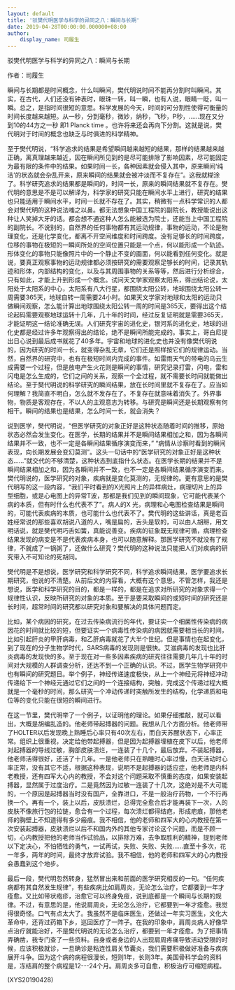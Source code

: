 ```yaml
---
layout: default
title: '驳樊代明医学与科学的异同之八：瞬间与长期'
date: 2019-04-28T00:00:00.000000+08:00
author:
    display_name: 司履生
---
```


驳樊代明医学与科学的异同之八：瞬间与长期

作者：司履生

瞬间与长期都是时间概念，什么叫瞬间，樊代明说时间不能再分割时叫瞬间。其实，在古代，人们还没有钟表时，眼珠一转，叫一瞬，也有人说，眼睛一眨，叫一瞬。总之，是指时间很短的意思。科学发展的今天，时间的可分割性使得可衡量的时间长度越来越短。从一秒，分到毫秒，微妙，纳秒，飞秒，P秒，……现在又分到10的44方之一秒 即1 Planck time 。也许将来还会再向下分割。这就是说，樊代明对于时间的概念也缺乏与时俱进的科学精神。

至于樊代明说，“科学追求的结果是希望瞬间越来越短的结果，那样的结果越来越正确，离真理越来越近，因在瞬间所见到的是尽可能排除了影响因素，尽可能固定为最有限的条件中的结果。如果时间一长，各种因素就会侵入其中，原来瞬间‘纯洁’的状态就会杂乱开来，原来瞬间的结果就会被冲淡而不复存在”。这我就糊涂了。科学研究追求的结果都是瞬间的，时间一长，原来的瞬间结果就不复存在。樊代明的意思是不是可以解译为，科学家的研究只能在瞬间水平上进行，研究的结果也只能适用于瞬间水平，时间一长就不存在了。其实，稍微有一点科学常识的人都会对樊代明的这种说法嗤之以鼻。都无法想象中国工程院的副院长，教授能说出这种让人笑掉大牙的话。都会想不通这种人怎么能被选为院士，还能当上中国工程院的副院长。不说别的，自然界的任何事物都有其运动规律，事物的运动，不论是物理变化，还是化学变化，都离不开空间维度和时间跨度。没有足够长的时间跨度，位移的事物在极短的一瞬间所处的空间位置只能是一个点，何以能形成一个轨迹。形体变化的事物只能像照片中的一个静止不变的画面，何以能看到任何变化。就是说，要真正观察事物的运动规律都必须按研究的需要观察足够长的时间，记录其轨迹和形体，内部结构的变化，以及与其周围事物的关系等等，然后进行分析综合，只有如此，才能上升到形成一个概念。试问天文学家观察太阳系，得出结论说，太阳处于太阳系的中心，太阳系有八大行星，都围绕太阳公转，地球围绕太阳公转一周需要365天，地球自转一周需要24小时。如果天文学家对地球和太阳的运动只做瞬间观察，怎么能计算出地球围绕太阳公转一周的时间是365天，要得出这个结论起码需要观察地球运转十几年，几十年的时间，经过反复证明就是需要365天，才能证明这一结论准确无误。人们研究宇宙的进化史，银河系的进化史，地球的进化史都是经过许多年观察得出的结论，绝不是瞬间所能完成的。事实上，哥白尼提出日心说到最后成书就花了40多年。宇宙和地球的进化史也并没有像樊代明说的，因为研究的时间一长，就变得杂乱无章，它们还是照样按它们的规律运动。当然，自然界的研究中，也有在极短时间内完成的事件。如雷雨天气的带电的乌云生成需要一个过程，但是放电产生火花则是瞬间的事情，研究记录打雷，闪电，雷和闪电是怎么生成的，它们之间的关系，观察一个全过程，就不需要长时间就能做出结论。至于樊代明说的科学研究的瞬间结果，放在长时间里就不复存在了。应当如何理解？我简直不明白，怎么就不发存在了。不复存在就意味着消失了。外界事物，物质是客观存在，不以人的主观意志为转移。与研究是瞬间还是长期观察有何相干。瞬间的结果也是结果，怎么时间一长，就会消失？

说到医学，樊代明说，“但医学研究的对象正好是这种状态随着时间的推移，原始状态必然会发生变化。在医学，长期的结果并不是瞬间结果相加之和，因为各瞬间结果并不一致，也不一定是各瞬间结果循序演变而来，” “病情从诊察时看到的瞬间表现，向长期发展会变幻莫测”。这头一句话中的“医学研究的对象正好是这种状态……”就交代的不够清楚，这种状态到底指什么状态。在医学长期的结果并不是瞬间结果相加之和，因为各瞬间并不一致，也不一定是各瞬间结果循序演变而来。樊代明说的，医学研究的对象，疾病就是变化莫测的，无规律的。更有意思的是樊代明写的这一段内容，“我们平时看到的X光照片上的异样病灶，病理切片上的异型细胞，或是心电图上的异常T波，那都是我们见到的瞬间现象，它可能代表某个病的本质，但有时什么也代表不了”。病人的X 光，病理和心电图检查结果是瞬间的，可能代表疾病的本质，也可能什么也代表不了。樊代明的这些讲话，真是老百姓经常说的那些喜欢胡说八道的人，嘴是扁的，舌头是软的，可以由人胡掰，用文明话说，就是樊代明巧舌如簧，真能说善变。疾病的征象既无规律可循，病理检查结果发现的病变是不是代表疾病本身，也可以随意解释。那医学研究不就没有了规律，不就成了一锅粥了，还做什么研究？樊代明的这种说法只能把人们对疾病的研究带入不可知论的死胡同。

樊代明是不是想说，医学研究和科学研究不同，科学追求瞬间结果，医学要追求长期研究，他说的不清楚。从前后文的内容看，大概有这个意思。不管怎样，我还是想说，医学和科学研究的目的，都是一样的，都是在追求对所研究的对象求得一个规律性认识，反映所研究的对象的本质。至于是要采取瞬间的或短时间的研究还是长时间，超常时间的研究都以研究对象和要解决的具体问题而定。

比如，某个病因的研究，在过去传染病流行的年代，要证实一个细菌性传染病的病因花的时间就比较的短，但要证实一个病毒性传染病的病因就需要相当长的时间，比如引起肝炎的甲肝病毒，和乙肝病毒就花了大半个世纪。但是事情也在起变化，到了现在的分子生物学时代，SARS病毒的发现则是很快。艾滋病毒的发现也比肝炎病毒的发现快的多。至于现在对一些多因素疾病的研究往往需要几年几十年的时间对大规模的人群调查分析，还达不到一个正确的认识。不过，医学生物学研究中也有瞬间的研究题目。举个例子，神经传递速度极快，从上一个神经元将神经冲动传递给下一个神经元通过它们之间的一个连接结构，突触，完成这个传递过程大概就是一个毫秒的时间，那么研究一个冲动传递时突触所发生的结构，化学递质和电位等的变化只能在很短的瞬间进行。

在这一节里，樊代明举了一个例子，以证明他的理论。如果仔细推敲，就可以看出，大概是胡编乱造的。他老师带起搏器的问题。我想从几个方面分析。他老师带了HOLTER以后发现晚上熟睡后心率只有40次左右，而白天苏醒状态下，心率正常。组织上很重视，决定给他带起搏器，但是因为起搏器埋植在皮下以后，他老师对起搏器的导线过敏，胸部皮肤溃烂，一连装了十几个，最后放弃。不装起搏器，他老师活得很好，还活了十几年。一是他老师只在熟睡时心率过慢，白天活动时心率正常，没有其它不适，根据这种表现，说明不是起搏器的适应症，他老师是内科老教授，还有四军大心内的教授，不会对这个问题采取不慎重的态度，如果安装起搏器，显然属于过度治疗。二是竟然因为过敏一连装了十几次，这绝对是不大可能的，一个原因是起搏器当时没有国产，全靠进口，不是一般治疗药物，一个不行再换一个。再有一个，装上以后，皮肤溃烂，总得完全愈合后才能再装下一次，人的皮肤不像旅行包的拉链，愈合有一个过程，每次溃烂都得结疤，形成疤痕，那他老师的胸壁上不知道得有多少瘢痕。我不相信，他的老师和四军大的心内教授在第一次安装起搏器，皮肤溃烂以后不和国内外的其他专家讨论这个问题，而是不顾一切，心内教授把他的老师当作试验品，以排除万难，去争取胜利的精神，提到老师以下定决心，不怕牺牲的勇气，一试再试，失败、失败、失败……直至十多次，花一年多，两年的时间，最终才放弃试验。我不相信，他的老师和四军大的心内教授会愚蠢到这个地步。

最后一段，樊代明忽然转身，猛然冒出来和前面的医学研究相反的一句。“任何疾病都有其自然发生规律”，有些疾病比如肩周炎，无论怎么治疗，它都要到一年才痊愈。又比如带状疱疹，治愈它可以终身免疫，说到底都是一个瞬间与长期的规律。不过，有意思的是，他说肩周炎，无论怎么治疗，它都要到一年才痊愈。我觉得很奇怪。口气有点太大了。我虽然不是临床医生，还做过一年实习医生，文化大革命中，还背过药箱下乡，巡回医疗了一阵子。在我的印象中，肩周炎病人好像早点治疗就能治好，不是樊代明说的无论怎么治疗，都要到一年才痊愈。为了把事情弄确凿，我专门查了一些资料。自身或者身边的人出现肩周疼痛导致活动受限的时候，应该积极就诊，一旦确诊是粘连性肩关节囊炎，我们需要积极做好准备与疾病展开斗争。因为这个病的病程很漫长，短则1年，长则3年。美国骨科学会的资料是，冻结肩的整个病程是12---24个月。肩周炎多可自愈，积极治疗可缩短病程。

(XYS20190428)


